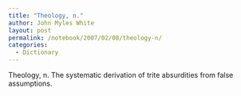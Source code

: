 ```yaml
---
title: "Theology, n."
author: John Myles White
layout: post
permalink: /notebook/2007/02/08/theology-n/
categories:
  - Dictionary
---
```


Theology, n. The systematic derivation of trite absurdities from false assumptions.
